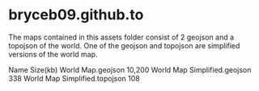 # bryceb09.github.to

The maps contained in this assets folder consist of 2 geojson and a topojson of the world. One of the geojson and topojson are simplified versions of the world map.




Name                                Size(kb)
World Map.geojson                   10,200
World Map Simplified.geojson        338
World Map Simplified.topojson       108
